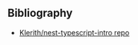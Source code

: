 ## Bibliography

  - [Klerith/nest-typescript-intro repo](https://github.com/Klerith/nest-typescript-intro)